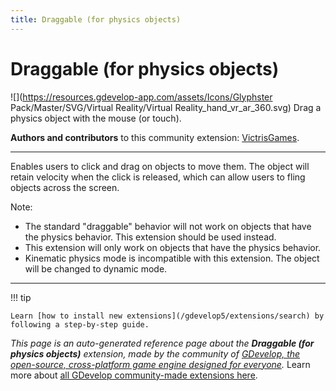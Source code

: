 ```yaml
---
title: Draggable (for physics objects)
---
```

# Draggable (for physics objects)

![](https://resources.gdevelop-app.com/assets/Icons/Glyphster Pack/Master/SVG/Virtual Reality/Virtual Reality_hand_vr_ar_360.svg)
Drag a physics object with the mouse (or touch).

**Authors and contributors** to this community extension: [VictrisGames](https://gd.games/VictrisGames).

---

Enables users to click and drag on objects to move them.  The object will retain velocity when the click is released, which can allow users to fling objects across the screen.

Note:

- The standard "draggable" behavior will not work on objects that have the physics behavior. This extension should be used instead.
- This extension will only work on objects that have the physics behavior.
- Kinematic physics mode is incompatible with this extension. The object will be changed to dynamic mode.

---

!!! tip

    Learn [how to install new extensions](/gdevelop5/extensions/search) by following a step-by-step guide.

*This page is an auto-generated reference page about the **Draggable (for physics objects)** extension, made by the community of [GDevelop, the open-source, cross-platform game engine designed for everyone](https://gdevelop.io/).* Learn more about [all GDevelop community-made extensions here](/gdevelop5/extensions).